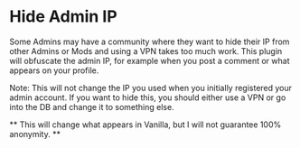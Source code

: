 # Hide Admin IP

Some Admins may have a community where they want to hide their IP from other Admins or Mods and using a VPN takes too much work. This plugin will obfuscate the admin IP, for example when you post a comment or what appears on your profile.

Note: This will not change the IP you used when you initially registered your admin account. If you want to hide this, you should either use a VPN or go into the DB and change it to something else. 

** This will change what appears in Vanilla, but I will not guarantee 100% anonymity. **

